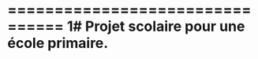 ================================
1#	Projet scolaire pour une école primaire.
===============================

	
